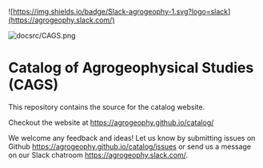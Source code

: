 ![https://img.shields.io/badge/Slack-agrogeophy-1.svg?logo=slack](https://agrogeophy.slack.com/)
    
![docsrc/CAGS.png](https://agrogeophy.github.io/catalog/docs/)
    

# Catalog of Agrogeophysical Studies (CAGS)
This repository contains the source for the catalog website.

Checkout the website at https://agrogeophy.github.io/catalog/ 

We welcome any feedback and ideas!
Let us know by submitting 
issues on Github https://agrogeophy.github.io/catalog/issues
or send us a message on our
Slack chatroom https://agrogeophy.slack.com/.
